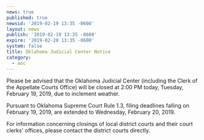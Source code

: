 ```yaml
---
news: true
published: true
newsid: '2019-02-19 13:35 -0600'
layout: news
publish: '2019-02-19 13:35 -0600'
expire: '2019-02-20 13:35 -0600'
system: false
title: Oklahoma Judicial Center Notice
category:
  - aoc
---
```

Please be advised that the Oklahoma Judicial Center (including the Clerk of the Appellate Courts Office) will be closed at 2:00 PM today, Tuesday, February 19, 2019, due to inclement weather.

Pursuant to Oklahoma Supreme Court Rule 1.3, filing deadlines falling on February 19, 2019, are extended to Wednesday, February 20, 2019.

For information concerning closings of local district courts and their court clerks' offices, please contact the district courts directly.
